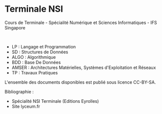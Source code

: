 # Terminale NSI
Cours de Terminale - Spécialité Numérique et Sciences Informatiques -
IFS Singapore

<br>

- LP : Langage et Programmation
- SD : Structures de Données
- ALGO : Algorithmique
- BDD : Base De Données
- AMSER : Architectures Matérielles, Systèmes d'Exploitation et Réseaux
- TP : Travaux Pratiques

L'ensemble des documents disponibles est publié sous licence CC-BY-SA.

Bibliographie : 
- Spécialité NSI Terminale (Editions Eyrolles)
- Site lyceum.fr
